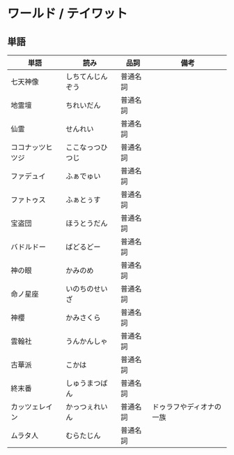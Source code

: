 # ワールド / テイワット

## 単語

|単語|読み|品詞|備考|
|---|---|---|---|
|七天神像|しちてんじんぞう|普通名詞||
|地霊壇|ちれいだん|普通名詞||
|仙霊|せんれい|普通名詞||
|ココナッツヒツジ|ここなっつひつじ|普通名詞||
|ファデュイ|ふぁでゅい|普通名詞||
|ファトゥス|ふぁとぅす|普通名詞||
|宝盗団|ほうとうだん|普通名詞||
|バドルドー|ばどるどー|普通名詞||
|神の眼|かみのめ|普通名詞||
|命ノ星座|いのちのせいざ|普通名詞||
|神櫻|かみさくら|普通名詞||
|雲翰社|うんかんしゃ|普通名詞||
|古華派|こかは|普通名詞||
|終末番|しゅうまつばん|普通名詞||
|カッツェレイン|かっつぇれいん|普通名詞|ドゥラフやディオナの一族|
|ムラタ人|むらたじん|普通名詞||